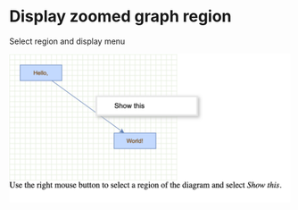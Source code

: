 # Display zoomed graph region

Select region and display menu

![Select region](../images/examples/show-region.png "Select region")

